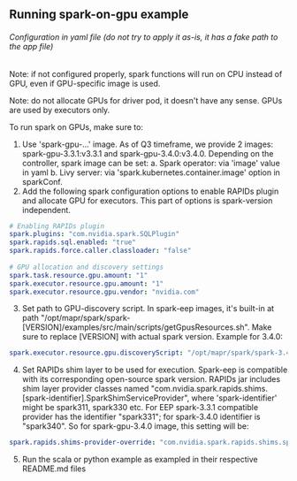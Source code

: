 ## Running spark-on-gpu example
###### Configuration in yaml file (do not try to apply it as-is, it has a fake path to the app file)
Note: if not configured properly, spark functions will run on CPU instead of GPU, even if GPU-specific image is used.

Note: do not allocate GPUs for driver pod, it doesn't have any sense. GPUs are used by executors only.

To run spark on GPUs, make sure to:

1. Use 'spark-gpu-...' image. As of Q3 timeframe, we provide 2 images: spark-gpu-3.3.1:v3.3.1 and spark-gpu-3.4.0:v3.4.0. Depending on the controller, spark image can be set:
   a. Spark operator: via 'image' value in yaml
   b. Livy server: via 'spark.kubernetes.container.image' option in sparkConf.
2. Add the following spark configuration options to enable RAPIDs plugin and allocate GPU for executors. This part of options is spark-version independent.
```yaml
# Enabling RAPIDs plugin
spark.plugins: "com.nvidia.spark.SQLPlugin"
spark.rapids.sql.enabled: "true"
spark.rapids.force.caller.classloader: "false"
 
# GPU allocation and discovery settings
spark.task.resource.gpu.amount: "1"
spark.executor.resource.gpu.amount: "1"
spark.executor.resource.gpu.vendor: "nvidia.com"
```
3. Set path to GPU-discovery script. In spark-eep images, it's built-in at path "/opt/mapr/spark/spark-[VERSION]/examples/src/main/scripts/getGpusResources.sh". Make sure to replace [VERSION] with actual spark version. Example for 3.4.0:
```yaml
spark.executor.resource.gpu.discoveryScript: "/opt/mapr/spark/spark-3.4.0/examples/src/main/scripts/getGpusResources.sh"
```
4. Set RAPIDs shim layer to be used for execution. Spark-eep is compatible with its corresponding open-source spark version. RAPIDs jar includes shim layer provider classes named "com.nvidia.spark.rapids.shims.[spark-identifier].SparkShimServiceProvider", where 'spark-identifier' might be spark311, spark330 etc. For EEP spark-3.3.1 compatible provider has the identifier "spark331"; for spark-3.4.0 identifier is "spark340". So for spark-gpu-3.4.0 image, this setting will be:
```yaml
spark.rapids.shims-provider-override: "com.nvidia.spark.rapids.shims.spark340.SparkShimServiceProvider"
```
5. Run the scala or python example as exampled in their respective README.md files